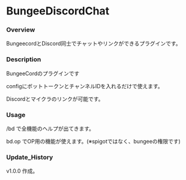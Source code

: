 # BungeeDiscordChat

### Overview
BungeecordとDiscord同士でチャットやリンクができるプラグインです。

### Description
  BungeeCordのプラグインです

  configにボットトークンとチャンネルIDを入れるだけで使えます。

  Discordとマイクラのリンクが可能です。

### Usage
  /bd で全機能のヘルプが出てきます。

  bd.op でOP用の機能が使えます。(※spigotではなく、bungeeの権限です)

### Update_History
  v1.0.0 作成。